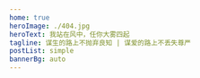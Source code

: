 ```yaml
---
home: true
heroImage: ./404.jpg
heroText: 我站在风中，任你大雾四起
tagline: 谋生的路上不抛弃良知 | 谋爱的路上不丢失尊严
postList: simple
bannerBg: auto
---
```

